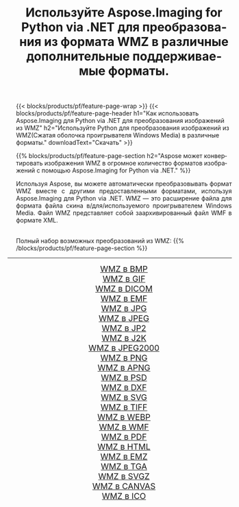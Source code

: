﻿---
title: Используйте Aspose.Imaging for Python via .NET для преобразования из формата WMZ в различные дополнительные поддерживаемые форматы. 
weight: 3920
url: /ru/python-net/conversion/from/wmz/ 
lang: ru
langdirlevel: 2
locales: zh-hans,ja,it,ru,de,es,fr,nl,id,lt,pl,pt,vi,tr,ko,zh-hant,ar,hi,th,sv,cs,uk,he
description: Вы можете быстро преобразовать WMZ(Сжатая оболочка проигрывателя Windows Media) в различные форматы, используя Aspose.Imaging for Python via .NET.
---

{{< blocks/products/pf/feature-page-wrap >}}
{{< blocks/products/pf/feature-page-header h1="Как использовать Aspose.Imaging для Python via .NET для преобразования изображений из WMZ" h2="Используйте Python для преобразования изображений из WMZ(Сжатая оболочка проигрывателя Windows Media) в различные форматы." downloadText="Скачать" >}}


{{% blocks/products/pf/feature-page-section  h2="Aspose может конвертировать изображения WMZ в огромное количество форматов изображений с помощью Aspose.Imaging for Python via .NET." %}}
<p align=justify>Используя Aspose, вы можете автоматически преобразовывать формат WMZ вместе с другими предоставленными форматами, используя Aspose.Imaging для Python via .NET. WMZ — это расширение файла для формата файла скина в/для/используемого проигрывателем Windows Media. Файл WMZ представляет собой заархивированный файл WMF в формате XML.</p>
<br/>
Полный набор возможных преобразований из WMZ:
{{% /blocks/products/pf/feature-page-section %}}
<div class="container-fluid productfamilypage bg-gray">
    <div class="convertypes bg-gray agp-content section">
        <div class="container">
		<hr style="margin-left:-20px;"/>
		<div class="row other-converters" style="gap: 10px;font-size: 19px;text-align:center;">
		    <div class='col-md-2 other-converter remove-lp remove-rp'><a href="/imaging/ru/python-net/conversion/wmz-to-bmp/" style="padding:15px;">WMZ в BMP</a></div><div class='col-md-2 other-converter remove-lp remove-rp'><a href="/imaging/ru/python-net/conversion/wmz-to-gif/" style="padding:15px;">WMZ в GIF</a></div><div class='col-md-2 other-converter remove-lp remove-rp'><a href="/imaging/ru/python-net/conversion/wmz-to-dicom/" style="padding:15px;">WMZ в DICOM</a></div><div class='col-md-2 other-converter remove-lp remove-rp'><a href="/imaging/ru/python-net/conversion/wmz-to-emf/" style="padding:15px;">WMZ в EMF</a></div><div class='col-md-2 other-converter remove-lp remove-rp'><a href="/imaging/ru/python-net/conversion/wmz-to-jpg/" style="padding:15px;">WMZ в JPG</a></div><div class='col-md-2 other-converter remove-lp remove-rp'><a href="/imaging/ru/python-net/conversion/wmz-to-jpeg/" style="padding:15px;">WMZ в JPEG</a></div><div class='col-md-2 other-converter remove-lp remove-rp'><a href="/imaging/ru/python-net/conversion/wmz-to-jp2/" style="padding:15px;">WMZ в JP2</a></div><div class='col-md-2 other-converter remove-lp remove-rp'><a href="/imaging/ru/python-net/conversion/wmz-to-j2k/" style="padding:15px;">WMZ в J2K</a></div><div class='col-md-2 other-converter remove-lp remove-rp'><a href="/imaging/ru/python-net/conversion/wmz-to-jpeg2000/" style="padding:15px;">WMZ в JPEG2000</a></div><div class='col-md-2 other-converter remove-lp remove-rp'><a href="/imaging/ru/python-net/conversion/wmz-to-png/" style="padding:15px;">WMZ в PNG</a></div><div class='col-md-2 other-converter remove-lp remove-rp'><a href="/imaging/ru/python-net/conversion/wmz-to-apng/" style="padding:15px;">WMZ в APNG</a></div><div class='col-md-2 other-converter remove-lp remove-rp'><a href="/imaging/ru/python-net/conversion/wmz-to-psd/" style="padding:15px;">WMZ в PSD</a></div><div class='col-md-2 other-converter remove-lp remove-rp'><a href="/imaging/ru/python-net/conversion/wmz-to-dxf/" style="padding:15px;">WMZ в DXF</a></div><div class='col-md-2 other-converter remove-lp remove-rp'><a href="/imaging/ru/python-net/conversion/wmz-to-svg/" style="padding:15px;">WMZ в SVG</a></div><div class='col-md-2 other-converter remove-lp remove-rp'><a href="/imaging/ru/python-net/conversion/wmz-to-tiff/" style="padding:15px;">WMZ в TIFF</a></div><div class='col-md-2 other-converter remove-lp remove-rp'><a href="/imaging/ru/python-net/conversion/wmz-to-webp/" style="padding:15px;">WMZ в WEBP</a></div><div class='col-md-2 other-converter remove-lp remove-rp'><a href="/imaging/ru/python-net/conversion/wmz-to-wmf/" style="padding:15px;">WMZ в WMF</a></div><div class='col-md-2 other-converter remove-lp remove-rp'><a href="/imaging/ru/python-net/conversion/wmz-to-pdf/" style="padding:15px;">WMZ в PDF</a></div><div class='col-md-2 other-converter remove-lp remove-rp'><a href="/imaging/ru/python-net/conversion/wmz-to-html/" style="padding:15px;">WMZ в HTML</a></div><div class='col-md-2 other-converter remove-lp remove-rp'><a href="/imaging/ru/python-net/conversion/wmz-to-emz/" style="padding:15px;">WMZ в EMZ</a></div><div class='col-md-2 other-converter remove-lp remove-rp'><a href="/imaging/ru/python-net/conversion/wmz-to-tga/" style="padding:15px;">WMZ в TGA</a></div><div class='col-md-2 other-converter remove-lp remove-rp'><a href="/imaging/ru/python-net/conversion/wmz-to-svgz/" style="padding:15px;">WMZ в SVGZ</a></div><div class='col-md-2 other-converter remove-lp remove-rp'><a href="/imaging/ru/python-net/conversion/wmz-to-canvas/" style="padding:15px;">WMZ в CANVAS</a></div><div class='col-md-2 other-converter remove-lp remove-rp'><a href="/imaging/ru/python-net/conversion/wmz-to-ico/" style="padding:15px;">WMZ в ICO</a></div>
                </div>
        </div>
    </div>
</div>
<br/>

